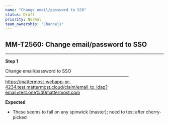 ```yaml
---
name: "Change email/password to SSO"
status: Draft
priority: Normal
team_ownership: "Channels"
---
```


## MM-T2560: Change email/password to SSO

---

**Step 1**

Change email/password to SSO\
————————————————————————————\
<https://mattermost-webapp-pr-4234.test.mattermost.cloud/claim/email_to_ldap?email=test.one%40mattermost.com>

**Expected**

- These seems to fail on any spinwick (master); need to test after cherry-picked
